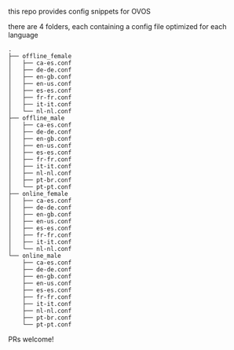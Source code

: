 
this repo provides config snippets for OVOS

there are 4 folders, each containing a config file optimized for each language

```
.
├── offline_female
│   ├── ca-es.conf
│   ├── de-de.conf
│   ├── en-gb.conf
│   ├── en-us.conf
│   ├── es-es.conf
│   ├── fr-fr.conf
│   ├── it-it.conf
│   └── nl-nl.conf
├── offline_male
│   ├── ca-es.conf
│   ├── de-de.conf
│   ├── en-gb.conf
│   ├── en-us.conf
│   ├── es-es.conf
│   ├── fr-fr.conf
│   ├── it-it.conf
│   ├── nl-nl.conf
│   ├── pt-br.conf
│   └── pt-pt.conf
├── online_female
│   ├── ca-es.conf
│   ├── de-de.conf
│   ├── en-gb.conf
│   ├── en-us.conf
│   ├── es-es.conf
│   ├── fr-fr.conf
│   ├── it-it.conf
│   └── nl-nl.conf
└── online_male
    ├── ca-es.conf
    ├── de-de.conf
    ├── en-gb.conf
    ├── en-us.conf
    ├── es-es.conf
    ├── fr-fr.conf
    ├── it-it.conf
    ├── nl-nl.conf
    ├── pt-br.conf
    └── pt-pt.conf

```
PRs welcome!
